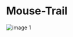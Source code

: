 # Mouse-Trail 
![image 1](https://user-images.githubusercontent.com/54697799/195541992-8ec35e1e-54a6-4417-b3f4-ab7276b7ce7b.jpg)
